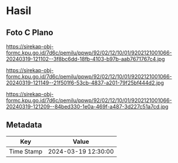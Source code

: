 # Hasil

## Foto C Plano

https://sirekap-obj-formc.kpu.go.id/7d6c/pemilu/ppwp/92/02/12/10/01/9202121001066-20240319-121102--3f8bc6dd-18fb-4103-b97b-aab7671767c4.jpg

https://sirekap-obj-formc.kpu.go.id/7d6c/pemilu/ppwp/92/02/12/10/01/9202121001066-20240319-121149--21f501f6-53cb-4837-a201-79f25bf444d2.jpg

https://sirekap-obj-formc.kpu.go.id/7d6c/pemilu/ppwp/92/02/12/10/01/9202121001066-20240319-121209--84bed330-1e0a-469f-a487-3d227c51a7cd.jpg


## Metadata

| Key        | Value               |
| ---------- | ------------------- |
| Time Stamp | 2024-03-19 12:30:00 |



